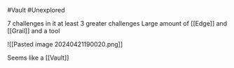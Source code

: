 #Vault #Unexplored 

7 challenges in it 
at least 3 greater challenges
Large amount of [[Edge]] and [[Grail]] and a tool

![[Pasted image 20240421190020.png]]

Seems like a [[Vault]]